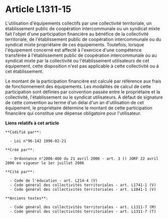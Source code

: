 # Article L1311-15

L'utilisation d'équipements collectifs par une collectivité territoriale, un établissement public de coopération
intercommunale ou un syndicat mixte fait l'objet d'une participation financière au bénéfice de la collectivité territoriale,
de l'établissement public de coopération intercommunale ou du syndicat mixte propriétaire de ces équipements. Toutefois,
lorsque l'équipement concerné est affecté à l'exercice d'une compétence transférée à l'établissement public de coopération
intercommunale ou au syndicat mixte par la collectivité ou l'établissement utilisateurs de cet équipement, cette disposition
n'est pas applicable à cette collectivité ou à cet établissement.

Le montant de la participation financière est calculé par référence aux frais de fonctionnement des équipements. Les
modalités de calcul de cette participation sont définies par convention passée entre le propriétaire et la collectivité,
l'établissement ou le syndicat utilisateurs. A défaut de signature de cette convention au terme d'un délai d'un an
d'utilisation de cet équipement, le propriétaire détermine le montant de cette participation financière qui constitue une
dépense obligatoire pour l'utilisateur.

**Liens relatifs à cet article**

	**Codifié par**:

	  - Loi n°96-142 1996-02-21

	**Créé par**:

	  - Ordonnance n°2006-460 du 21 avril 2006 - art. 3 () JORF 22 avril 2006 en vigueur le 1er juillet 2006

	**Cité par**:

	  - Code de l'éducation - art. L214-4 (V)
	  - Code général des collectivités territoriales - art. L1741-1 (V)
	  - Code général des collectivités territoriales - art. L1841-1 (V)

	**Anciens textes**:

	  - Code général des collectivités territoriales - art. L1311-7 (M)
	  - Code général des collectivités territoriales - art. L1311-7 (T)
